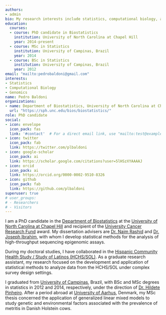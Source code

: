 ```yaml
---
authors:
- admin
bio: My research interests include statistics, computational biology, and genomics.
education:
  courses:
  - course: PhD candidate in Biostatistics
    institution: University of North Carolina at Chapel Hill
    year: 2014-present
  - course: MSc in Statistics
    institution: University of Campinas, Brazil
    year: 2014
  - course: BSc in Statistics
    institution: University of Campinas, Brazil
    year: 2012
email: "mailto:pedrobaldoni@gmail.com"
interests:
- Statistics
- Computational Biology
- Genomics
name: Pedro Baldoni
organizations:
- name: Department of Biostatistics, University of North Carolina at Chapel Hill
  url: "https://sph.unc.edu/bios/biostatistics/"
role: PhD candidate
social:
- icon: envelope
  icon_pack: fas
  link: '#contact'  # For a direct email link, use "mailto:test@example.org".
- icon: twitter
  icon_pack: fab
  link: https://twitter.com/plbaldoni
- icon: google-scholar
  icon_pack: ai
  link: https://scholar.google.com/citations?user=5lHSzXYAAAAJ
- icon: orcid
  icon_pack: ai
  link: https://orcid.org/0000-0002-9510-8326
- icon: github
  icon_pack: fab
  link: https://github.com/plbaldoni
superuser: true
# user_groups:
# - Researchers
# - Visitors
---
```


I am a PhD candidate in the [Department of Biostatistics](https://sph.unc.edu/bios/biostatistics/) at the [University of North Carolina at Chapel Hill](https://www.unc.edu/) and recipient of the [University Cancer Research Fund](https://unclineberger.org/ucrf/) award. My dissertation advisers are [Dr. Naim Rashid](https://sph.unc.edu/adv_profile/naim-rashid-phd/) and [Dr. Joseph Ibrahim](https://sph.unc.edu/adv_profile/joseph-g-ibrahim-phd/), with whom I develop statistical methods for the analysis of high-throughput sequencing epigenomic assays.

During my doctoral studies, I have collaborated in the [Hispanic Community Health Study / Study of Latinos (HCHS/SOL)](https://sites.cscc.unc.edu/hchs/). As a graduate research assistant, my research focused on the development and application of statistical methods to analyze data from the HCHS/SOL under complex survey design settings.

I graduated from [University of Campinas](https://www.unicamp.br/unicamp/english), Brazil, with BSc and MSc degrees in statistics in 2012 and 2014, respectively, under the direction of [Dr. Hildete Pinheiro](https://bv.fapesp.br/en/pesquisador/90874/hildete-prisco-pinheiro/). After a period abroad at [University of Aarhus](https://international.au.dk/), Denmark, my MSc thesis concerned the application of generalized linear mixed models to study genetic and environmental factors associated with the prevalence of metritis in Danish Holstein cows.


